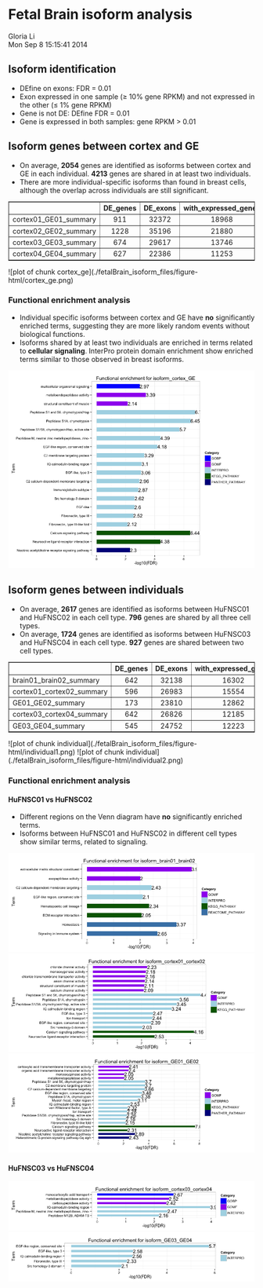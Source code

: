 Fetal Brain isoform analysis 
========================================================

Gloria Li         
Mon Sep  8 15:15:41 2014 

<!-- re-knit after modify isoform.std.R script -->





## Isoform identification
  * DEfine on exons: FDR = 0.01     
  * Exon expressed in one sample ($\ge$ 10% gene RPKM) and not expressed in the other ($\le$ 1% gene RPKM)   
  * Gene is not DE: DEfine FDR = 0.01
  * Gene is expressed in both samples: gene RPKM > 0.01         

## Isoform genes between cortex and GE

  * On average, __2054__ genes are identified as isoforms between cortex and GE in each individual. __4213__ genes are shared in at least two individuals.       
  * There are more individual-specific isoforms than found in breast cells, although the overlap across individuals are still significant.     

<!-- html table generated in R 3.1.1 by xtable 1.7-3 package -->
<!-- Mon Sep  8 15:15:43 2014 -->
<TABLE border=1>
<TR> <TH>  </TH> <TH> DE_genes </TH> <TH> DE_exons </TH> <TH> with_expressed_genes </TH> <TH> isoform_exons </TH> <TH> exclude_DE_genes </TH> <TH> isoform_genes </TH>  </TR>
  <TR> <TD> cortex01_GE01_summary </TD> <TD align="center"> 911 </TD> <TD align="center"> 32372 </TD> <TD align="center"> 18968 </TD> <TD align="center"> 8440 </TD> <TD align="center"> 7962 </TD> <TD align="center"> 2447 </TD> </TR>
  <TR> <TD> cortex02_GE02_summary </TD> <TD align="center"> 1228 </TD> <TD align="center"> 35196 </TD> <TD align="center"> 21880 </TD> <TD align="center"> 8163 </TD> <TD align="center"> 7374 </TD> <TD align="center"> 2298 </TD> </TR>
  <TR> <TD> cortex03_GE03_summary </TD> <TD align="center"> 674 </TD> <TD align="center"> 29617 </TD> <TD align="center"> 13746 </TD> <TD align="center"> 6401 </TD> <TD align="center"> 6022 </TD> <TD align="center"> 2086 </TD> </TR>
  <TR> <TD> cortex04_GE04_summary </TD> <TD align="center"> 627 </TD> <TD align="center"> 22386 </TD> <TD align="center"> 11253 </TD> <TD align="center"> 4323 </TD> <TD align="center"> 4259 </TD> <TD align="center"> 1386 </TD> </TR>
   </TABLE>
![plot of chunk cortex_ge](./fetalBrain_isoform_files/figure-html/cortex_ge.png) 

### Functional enrichment analysis 
  * Individual specific isoforms between cortex and GE have __no__ significantly enriched terms, suggesting they are more likely random events without biological functions.          
  * Isoforms shared by at least two individuals are enriched in terms related to __cellular signaling__. InterPro protein domain enrichment show enriched terms similar to those observed in breast isoforms.         

![plot of chunk enrich_cortex_ge](./fetalBrain_isoform_files/figure-html/enrich_cortex_ge.png) 

## Isoform genes between individuals

  * On average, __2617__ genes are identified as isoforms between HuFNSC01 and HuFNSC02 in each cell type. __796__ genes are shared by all three cell types.              
  * On average, __1724__ genes are identified as isoforms between HuFNSC03 and HuFNSC04 in each cell type. __927__ genes are shared between two cell types.            

<!-- html table generated in R 3.1.1 by xtable 1.7-3 package -->
<!-- Mon Sep  8 15:15:44 2014 -->
<TABLE border=1>
<TR> <TH>  </TH> <TH> DE_genes </TH> <TH> DE_exons </TH> <TH> with_expressed_genes </TH> <TH> isoform_exons </TH> <TH> exclude_DE_genes </TH> <TH> isoform_genes </TH>  </TR>
  <TR> <TD> brain01_brain02_summary </TD> <TD align="center"> 642 </TD> <TD align="center"> 32138 </TD> <TD align="center"> 16302 </TD> <TD align="center"> 8980 </TD> <TD align="center"> 8542 </TD> <TD align="center"> 2902 </TD> </TR>
  <TR> <TD> cortex01_cortex02_summary </TD> <TD align="center"> 596 </TD> <TD align="center"> 26983 </TD> <TD align="center"> 15554 </TD> <TD align="center"> 7618 </TD> <TD align="center"> 7445 </TD> <TD align="center"> 2454 </TD> </TR>
  <TR> <TD> GE01_GE02_summary </TD> <TD align="center"> 173 </TD> <TD align="center"> 23810 </TD> <TD align="center"> 12862 </TD> <TD align="center"> 7402 </TD> <TD align="center"> 7351 </TD> <TD align="center"> 2495 </TD> </TR>
  <TR> <TD> cortex03_cortex04_summary </TD> <TD align="center"> 642 </TD> <TD align="center"> 26826 </TD> <TD align="center"> 12185 </TD> <TD align="center"> 5818 </TD> <TD align="center"> 5479 </TD> <TD align="center"> 1994 </TD> </TR>
  <TR> <TD> GE03_GE04_summary </TD> <TD align="center"> 545 </TD> <TD align="center"> 24752 </TD> <TD align="center"> 12223 </TD> <TD align="center"> 4582 </TD> <TD align="center"> 4422 </TD> <TD align="center"> 1454 </TD> </TR>
   </TABLE>
![plot of chunk individual](./fetalBrain_isoform_files/figure-html/individual1.png) ![plot of chunk individual](./fetalBrain_isoform_files/figure-html/individual2.png) 

### Functional enrichment analysis 
#### HuFNSC01 vs HuFNSC02
  * Different regions on the Venn diagram have __no__ significantly enriched terms.     
  * Isoforms between HuFNSC01 and HuFNSC02 in different cell types show similar terms, related to signaling.     

![plot of chunk enrich_HuFNSC01_02](./fetalBrain_isoform_files/figure-html/enrich_HuFNSC01_021.png) ![plot of chunk enrich_HuFNSC01_02](./fetalBrain_isoform_files/figure-html/enrich_HuFNSC01_022.png) ![plot of chunk enrich_HuFNSC01_02](./fetalBrain_isoform_files/figure-html/enrich_HuFNSC01_023.png) 

#### HuFNSC03 vs HuFNSC04
  
![plot of chunk enrich_HuFNSC03_04](./fetalBrain_isoform_files/figure-html/enrich_HuFNSC03_041.png) ![plot of chunk enrich_HuFNSC03_04](./fetalBrain_isoform_files/figure-html/enrich_HuFNSC03_042.png) 





